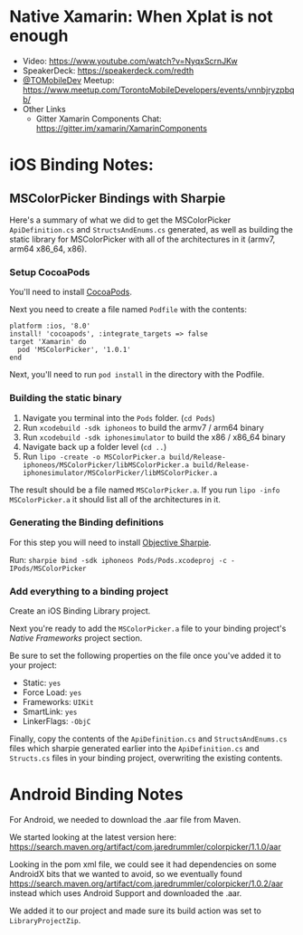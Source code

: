 Native Xamarin: When Xplat is not enough
========================================

 - Video: https://www.youtube.com/watch?v=NyqxScrnJKw
 - SpeakerDeck: https://speakerdeck.com/redth
 - [@TOMobileDev](https://twitter.com/tomobiledev/) Meetup: https://www.meetup.com/TorontoMobileDevelopers/events/vnnbjryzpbqb/
 - Other Links
   - Gitter Xamarin Components Chat: https://gitter.im/xamarin/XamarinComponents


iOS Binding Notes:
==================

## MSColorPicker Bindings with Sharpie


Here's a summary of what we did to get the MSColorPicker `ApiDefinition.cs` and `StructsAndEnums.cs` generated, as well as building the static library for MSColorPicker with all of the architectures in it (armv7, arm64 x86_64, x86).

### Setup CocoaPods

You'll need to install [CocoaPods](https://cocoapods.org).

Next you need to create a file named `Podfile` with the contents:

```
platform :ios, '8.0'
install! 'cocoapods', :integrate_targets => false
target 'Xamarin' do
  pod 'MSColorPicker', '1.0.1'
end
```

Next, you'll need to run `pod install` in the directory with the Podfile.

### Building the static binary

 1. Navigate you terminal into the `Pods` folder. (`cd Pods`)
 2. Run `xcodebuild -sdk iphoneos` to build the armv7 / arm64 binary
 3. Run `xcodebuild -sdk iphonesimulator` to build the x86 / x86_64 binary
 4. Navigate back up a folder level (`cd ..`)
 5. Run `lipo -create -o MSColorPicker.a build/Release-iphoneos/MSColorPicker/libMSColorPicker.a build/Release-iphonesimulator/MSColorPicker/libMSColorPicker.a`
 
The result should be a file named `MSColorPicker.a`.  If you run `lipo -info MSColorPicker.a` it should list all of the architectures in it.

### Generating the Binding definitions

For this step you will need to install [Objective Sharpie](https://docs.microsoft.com/en-us/xamarin/cross-platform/macios/binding/objective-sharpie/get-started).

Run: `sharpie bind -sdk iphoneos Pods/Pods.xcodeproj -c -IPods/MSColorPicker`

### Add everything to a binding project

Create an iOS Binding Library project.

Next you're ready to add the `MSColorPicker.a` file to your binding project's _Native Frameworks_ project section.

Be sure to set the following properties on the file once you've added it to your project:
 - Static: `yes`
 - Force Load: `yes`
 - Frameworks: `UIKit`
 - SmartLink: `yes`
 - LinkerFlags: `-ObjC`

Finally, copy the contents of the `ApiDefinition.cs` and `StructsAndEnums.cs` files which sharpie generated earlier into the `ApiDefinition.cs` and `Structs.cs` files in your binding project, overwriting the existing contents.


Android Binding Notes
=====================

For Android, we needed to download the .aar file from Maven.  

We started looking at the latest version here: https://search.maven.org/artifact/com.jaredrummler/colorpicker/1.1.0/aar

Looking in the pom xml file, we could see it had dependencies on some AndroidX bits that we wanted to avoid, so we eventually found https://search.maven.org/artifact/com.jaredrummler/colorpicker/1.0.2/aar instead which uses Android Support and downloaded the .aar.

We added it to our project and made sure its build action was set to `LibraryProjectZip`.



